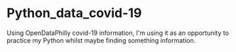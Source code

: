# Python_data_covid-19
Using  OpenDataPhilly covid-19 information, I'm using it as an opportunity to practice my Python whilst maybe finding something information.
